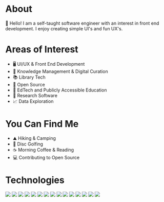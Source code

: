 # About

👋 Hello! I am a self-taught software engineer with an interest in front end development. I enjoy creating simple UI's and fun UX's.

# Areas of Interest

- 🖥️ UI/UX & Front End Development
- 🧠 Knowledge Management & Digital Curation
- 📚 Library Tech
- 💾 Open Source
- 📖 EdTech and Publicly Accessible Education
- 🔬 Research Software
- 📈 Data Exploration

# You Can Find Me
- ⛰️ Hiking & Camping
- 🥏 Disc Golfing
- ☕ Morning Coffee & Reading
- 💻 Contributing to Open Source

# Technologies
![](https://img.shields.io/badge/Editor-Visual_Studio_Code-informational?style=flat&logo=visual-studio-code&logoColor=white&color=#47A248)
![](https://img.shields.io/badge/Code-JavaScript-informational?style=flat&logo=javascript&logoColor=white&color=#47A248)
![](https://img.shields.io/badge/Code-TypeScript-informational?style=flat&logo=typescript&logoColor=white&color=#47A248)
![](https://img.shields.io/badge/Code-React-informational?style=flat&logo=React&logoColor=white&color=#47A248)
![](https://img.shields.io/badge/Code-Vue-informational?style=flat&logo=vuedotjs&logoColor=white&color=#47A248)
![](https://img.shields.io/badge/Code-HTML-informational?style=flat&logo=html5&logoColor=white&color=#47A248)
![](https://img.shields.io/badge/Code-CSS-informational?style=flat&logo=css3&logoColor=white&color=#47A248)
![](https://img.shields.io/badge/Framework-NextJS-informational?style=flat&logo=nextdotjs&logoColor=white&color=#47A248)
![](https://img.shields.io/badge/Framework-TailwindCSS-informational?style=flat&logo=tailwindcss&logoColor=white&color=#47A248)
![](https://img.shields.io/badge/DB-MongoDB-informational?style=flat&logo=mongodb&logoColor=white&color=#47A248)
![](https://img.shields.io/badge/Tools-Docker-informational?style=flat&logo=docker&logoColor=white&color=#47A248)
![](https://img.shields.io/badge/Tools-Git-informational?style=flat&logo=git&logoColor=white&color=#47A248)
![](https://img.shields.io/badge/Testing-Jest-informational?style=flat&logo=jest&logoColor=white&color=#47A248)
![](https://img.shields.io/badge/Testing-Cypress-informational?style=flat&logo=cypress&logoColor=white&color=#47A248)
![](https://img.shields.io/badge/Code-Python-informational?style=flat&logo=python&logoColor=white&color=#47A248)

<!--
**nguernse/nguernse** is a ✨ _special_ ✨ repository because its `README.md` (this file) appears on your GitHub profile.

Here are some ideas to get you started:

- 🔭 I’m currently working on ...
- 🌱 I’m currently learning ...
- 👯 I’m looking to collaborate on ...
- 🤔 I’m looking for help with ...
- 💬 Ask me about ...
- 📫 How to reach me: ...
- 😄 Pronouns: ...
- ⚡ Fun fact: ...
-->
